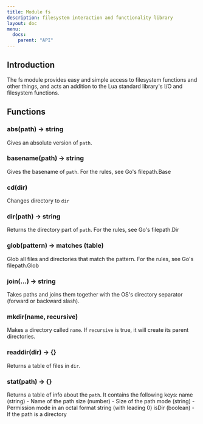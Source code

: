 ```yaml
---
title: Module fs
description: filesystem interaction and functionality library
layout: doc
menu:
  docs:
    parent: "API"
---
```


## Introduction
The fs module provides easy and simple access to filesystem functions
and other things, and acts an addition to the Lua standard library's
I/O and filesystem functions.

## Functions
### abs(path) -> string
Gives an absolute version of `path`.

### basename(path) -> string
Gives the basename of `path`. For the rules,
see Go's filepath.Base

### cd(dir)
Changes directory to `dir`

### dir(path) -> string
Returns the directory part of `path`. For the rules, see Go's
filepath.Dir

### glob(pattern) -> matches (table)
Glob all files and directories that match the pattern.
For the rules, see Go's filepath.Glob

### join(...) -> string
Takes paths and joins them together with the OS's
directory separator (forward or backward slash).

### mkdir(name, recursive)
Makes a directory called `name`. If `recursive` is true, it will create its parent directories.

### readdir(dir) -> {}
Returns a table of files in `dir`.

### stat(path) -> {}
Returns a table of info about the `path`.
It contains the following keys:
name (string) - Name of the path
size (number) - Size of the path
mode (string) - Permission mode in an octal format string (with leading 0)
isDir (boolean) - If the path is a directory

